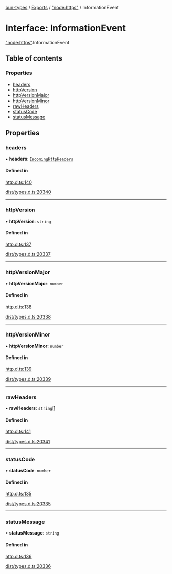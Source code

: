 [bun-types](../README.md) / [Exports](../modules.md) / ["node:https"](../modules/node_https_.md) / InformationEvent

# Interface: InformationEvent

["node:https"](../modules/node_https_.md).InformationEvent

## Table of contents

### Properties

- [headers](node_https_.InformationEvent.md#headers)
- [httpVersion](node_https_.InformationEvent.md#httpversion)
- [httpVersionMajor](node_https_.InformationEvent.md#httpversionmajor)
- [httpVersionMinor](node_https_.InformationEvent.md#httpversionminor)
- [rawHeaders](node_https_.InformationEvent.md#rawheaders)
- [statusCode](node_https_.InformationEvent.md#statuscode)
- [statusMessage](node_https_.InformationEvent.md#statusmessage)

## Properties

### headers

• **headers**: [`IncomingHttpHeaders`](http_.IncomingHttpHeaders.md)

#### Defined in

[http.d.ts:140](https://github.com/valgaze/bun-types/blob/5e53f27/http.d.ts#L140)

[dist/types.d.ts:20340](https://github.com/valgaze/bun-types/blob/5e53f27/dist/types.d.ts#L20340)

___

### httpVersion

• **httpVersion**: `string`

#### Defined in

[http.d.ts:137](https://github.com/valgaze/bun-types/blob/5e53f27/http.d.ts#L137)

[dist/types.d.ts:20337](https://github.com/valgaze/bun-types/blob/5e53f27/dist/types.d.ts#L20337)

___

### httpVersionMajor

• **httpVersionMajor**: `number`

#### Defined in

[http.d.ts:138](https://github.com/valgaze/bun-types/blob/5e53f27/http.d.ts#L138)

[dist/types.d.ts:20338](https://github.com/valgaze/bun-types/blob/5e53f27/dist/types.d.ts#L20338)

___

### httpVersionMinor

• **httpVersionMinor**: `number`

#### Defined in

[http.d.ts:139](https://github.com/valgaze/bun-types/blob/5e53f27/http.d.ts#L139)

[dist/types.d.ts:20339](https://github.com/valgaze/bun-types/blob/5e53f27/dist/types.d.ts#L20339)

___

### rawHeaders

• **rawHeaders**: `string`[]

#### Defined in

[http.d.ts:141](https://github.com/valgaze/bun-types/blob/5e53f27/http.d.ts#L141)

[dist/types.d.ts:20341](https://github.com/valgaze/bun-types/blob/5e53f27/dist/types.d.ts#L20341)

___

### statusCode

• **statusCode**: `number`

#### Defined in

[http.d.ts:135](https://github.com/valgaze/bun-types/blob/5e53f27/http.d.ts#L135)

[dist/types.d.ts:20335](https://github.com/valgaze/bun-types/blob/5e53f27/dist/types.d.ts#L20335)

___

### statusMessage

• **statusMessage**: `string`

#### Defined in

[http.d.ts:136](https://github.com/valgaze/bun-types/blob/5e53f27/http.d.ts#L136)

[dist/types.d.ts:20336](https://github.com/valgaze/bun-types/blob/5e53f27/dist/types.d.ts#L20336)
